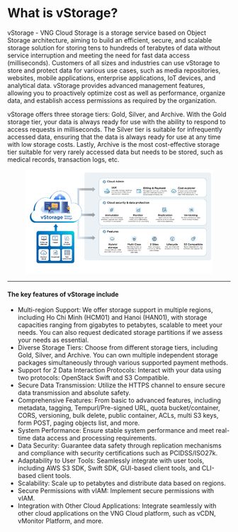 # What is vStorage?

vStorage - VNG Cloud Storage is a storage service based on Object Storage architecture, aiming to build an efficient, secure, and scalable storage solution for storing tens to hundreds of terabytes of data without service interruption and meeting the need for fast data access (milliseconds). Customers of all sizes and industries can use vStorage to store and protect data for various use cases, such as media repositories, websites, mobile applications, enterprise applications, IoT devices, and analytical data. vStorage provides advanced management features, allowing you to proactively optimize cost as well as performance, organize data, and establish access permissions as required by the organization.

vStorage offers three storage tiers: Gold, Silver, and Archive. With the Gold storage tier, your data is always ready for use with the ability to respond to access requests in milliseconds. The Silver tier is suitable for infrequently accessed data, ensuring that the data is always ready for use at any time with low storage costs. Lastly, Archive is the most cost-effective storage tier suitable for very rarely accessed data but needs to be stored, such as medical records, transaction logs, etc.

<figure><img src="../../../../.gitbook/assets/image (7) (1) (1) (1) (1) (1) (1) (1) (1) (1) (1) (1).png" alt=""><figcaption></figcaption></figure>

***

#### The key features of vStorage include <a href="#whatisvstorage-thekeyfeaturesofvstorageinclude" id="whatisvstorage-thekeyfeaturesofvstorageinclude"></a>

* Multi-region Support: We offer storage support in multiple regions, including Ho Chi Minh (HCM01) and Hanoi (HAN01), with storage capacities ranging from gigabytes to petabytes, scalable to meet your needs. You can also request dedicated storage partitions if we assess your needs as essential.
* Diverse Storage Tiers: Choose from different storage tiers, including Gold, Silver, and Archive. You can own multiple independent storage packages simultaneously through various supported payment methods.
* Support for 2 Data Interaction Protocols: Interact with your data using two protocols: OpenStack Swift and S3 Compatible.
* Secure Data Transmission: Utilize the HTTPS channel to ensure secure data transmission and absolute safety.
* Comprehensive Features: From basic to advanced features, including metadata, tagging, Tempurl/Pre-signed URL, quota bucket/container, CORS, versioning, bulk delete, public container, ACLs, multi S3 keys, form POST, paging objects list, and more.
* System Performance: Ensure stable system performance and meet real-time data access and processing requirements.
* Data Security: Guarantee data safety through replication mechanisms and compliance with security certifications such as PCIDSS/ISO27k.
* Adaptability to User Tools: Seamlessly integrate with user tools, including AWS S3 SDK, Swift SDK, GUI-based client tools, and CLI-based client tools.
* Scalability: Scale up to petabytes and distribute data based on regions.
* Secure Permissions with vIAM: Implement secure permissions with vIAM.
* Integration with Other Cloud Applications: Integrate seamlessly with other cloud applications on the VNG Cloud platform, such as vCDN, vMonitor Platform, and more.
